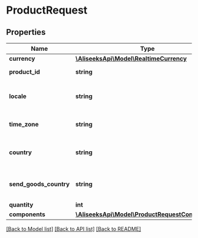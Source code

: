 # ProductRequest

## Properties
Name | Type | Description | Notes
------------ | ------------- | ------------- | -------------
**currency** | [**\AliseeksApi\Model\RealtimeCurrency**](RealtimeCurrency.md) |  | [optional] 
**product_id** | **string** | The Product ID | [optional] 
**locale** | **string** | AliExpress locale to use. | [optional] [default to 'en_US']
**time_zone** | **string** | Timezone to format times in | [optional] [default to 'CST']
**country** | **string** | Two character iso country code | [optional] 
**send_goods_country** | **string** | Two character iso country code | [optional] 
**quantity** | **int** |  | [optional] 
**components** | [**\AliseeksApi\Model\ProductRequestComponent[]**](ProductRequestComponent.md) |  | [optional] 

[[Back to Model list]](../README.md#documentation-for-models) [[Back to API list]](../README.md#documentation-for-api-endpoints) [[Back to README]](../README.md)


